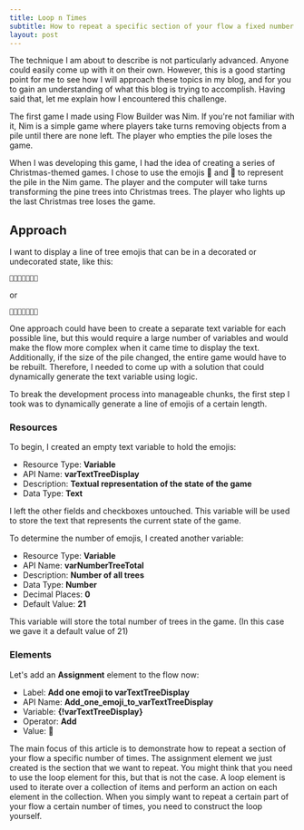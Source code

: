 ```yaml
---
title: Loop n Times
subtitle: How to repeat a specific section of your flow a fixed number of times
layout: post
---
```


The technique I am about to describe is not particularly advanced. Anyone could easily come up with it on their own. However, this is a good starting point for me to see how I will approach these topics in my blog, and for you to gain an understanding of what this blog is trying to accomplish. Having said that, let me explain how I encountered this challenge.

The first game I made using Flow Builder was Nim. If you're not familiar with it, Nim is a simple game where players take turns removing objects from a pile until there are none left. The player who empties the pile loses the game.

When I was developing this game, I had the idea of creating a series of Christmas-themed games. I chose to use the emojis 🎄 and 🌲 to represent the pile in the Nim game. The player and the computer will take turns transforming the pine trees into Christmas trees. The player who lights up the last Christmas tree loses the game.

## Approach

I want to display a line of tree emojis that can be in a decorated or undecorated state, like this:
```
🌲🌲🌲🌲🌲🌲🌲
```
or 
```
🎄🎄🎄🌲🌲🌲🌲
```

One approach could have been to create a separate text variable for each possible line, but this would require a large number of variables and would make the flow more complex when it came time to display the text. Additionally, if the size of the pile changed, the entire game would have to be rebuilt. Therefore, I needed to come up with a solution that could dynamically generate the text variable using logic. 

To break the development process into manageable chunks, the first step I took was to dynamically generate a line of emojis of a certain length.

### Resources

To begin, I created an empty text variable to hold the emojis:
- Resource Type: **Variable**
- API Name: **varTextTreeDisplay**
- Description: **Textual representation of the state of the game**
- Data Type: **Text**

I left the other fields and checkboxes untouched. This variable will be used to store the text that represents the current state of the game.

To determine the number of emojis, I created another variable:
- Resource Type: **Variable**
- API Name: **varNumberTreeTotal**
- Description: **Number of all trees**
- Data Type: **Number**
- Decimal Places: **0**
- Default Value: **21**

This variable will store the total number of trees in the game. (In this case we gave it a default value of 21)

### Elements

Let's add an **Assignment** element to the flow now:
- Label: **Add one emoji to varTextTreeDisplay**
- API Name: **Add_one_emoji_to_varTextTreeDisplay**
- Variable: **{!varTextTreeDisplay}**
- Operator: **Add**
- Value: **🌲**

The main focus of this article is to demonstrate how to repeat a section of your flow a specific number of times. The assignment element we just created is the section that we want to repeat. You might think that you need to use the loop element for this, but that is not the case. A loop element is used to iterate over a collection of items and perform an action on each element in the collection. When you simply want to repeat a certain part of your flow a certain number of times, you need to construct the loop yourself.






